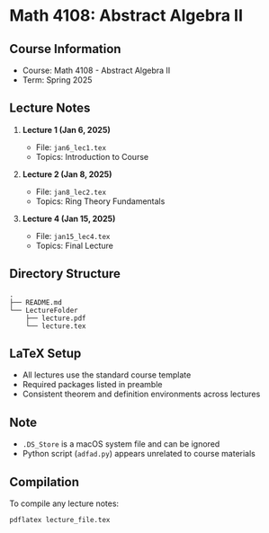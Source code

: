 # Math 4108: Abstract Algebra II

## Course Information
- Course: Math 4108 - Abstract Algebra II
- Term: Spring 2025

## Lecture Notes
1. **Lecture 1 (Jan 6, 2025)**
   - File: `jan6_lec1.tex`
   - Topics: Introduction to Course

2. **Lecture 2 (Jan 8, 2025)**
   - File: `jan8_lec2.tex`
   - Topics: Ring Theory Fundamentals

3. **Lecture 4 (Jan 15, 2025)**
   - File: `jan15_lec4.tex`
   - Topics: Final Lecture

## Directory Structure
```
.
├── README.md
└── LectureFolder
    ├── lecture.pdf
    └── lecture.tex
```

## LaTeX Setup
- All lectures use the standard course template
- Required packages listed in preamble
- Consistent theorem and definition environments across lectures

## Note
- `.DS_Store` is a macOS system file and can be ignored
- Python script (`adfad.py`) appears unrelated to course materials

## Compilation
To compile any lecture notes:
```bash
pdflatex lecture_file.tex
```

